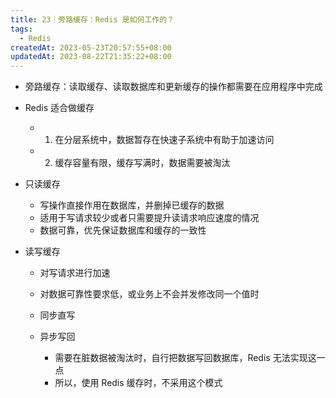 ```yaml
---
title: 23｜旁路缓存：Redis 是如何工作的？
tags:
  - Redis
createdAt: 2023-05-23T20:57:55+08:00
updatedAt: 2023-08-22T21:35:22+08:00
---
```


- 旁路缓存：读取缓存、读取数据库和更新缓存的操作都需要在应用程序中完成
- Redis 适合做缓存

  - 1. 在分层系统中，数据暂存在快速子系统中有助于加速访问
  - 2. 缓存容量有限，缓存写满时，数据需要被淘汰

- 只读缓存

  - 写操作直接作用在数据库，并删掉已缓存的数据
  - 适用于写请求较少或者只需要提升读请求响应速度的情况
  - 数据可靠，优先保证数据库和缓存的一致性

- 读写缓存

  - 对写请求进行加速
  - 对数据可靠性要求低，或业务上不会并发修改同一个值时
  - 同步直写
  - 异步写回

    - 需要在脏数据被淘汰时，自行把数据写回数据库，Redis 无法实现这一点
    - 所以，使用 Redis 缓存时，不采用这个模式

